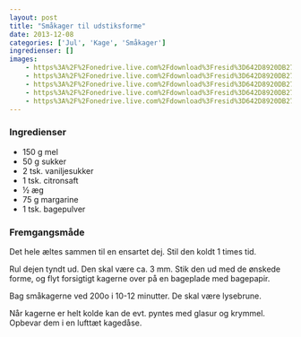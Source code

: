 ```yaml
---
layout: post
title: "Småkager til udstiksforme"
date: 2013-12-08
categories: ['Jul', 'Kage', 'Småkager']
ingredienser: []
images:
    - https%3A%2F%2Fonedrive.live.com%2Fdownload%3Fresid%3D642D8920DB2784EE!126117
    - https%3A%2F%2Fonedrive.live.com%2Fdownload%3Fresid%3D642D8920DB2784EE!126118
    - https%3A%2F%2Fonedrive.live.com%2Fdownload%3Fresid%3D642D8920DB2784EE!126119
    - https%3A%2F%2Fonedrive.live.com%2Fdownload%3Fresid%3D642D8920DB2784EE!126123
    - https%3A%2F%2Fonedrive.live.com%2Fdownload%3Fresid%3D642D8920DB2784EE!126122
---
```


### Ingredienser
-  150 g mel
-  50 g sukker
-  2 tsk. vaniljesukker
-  1 tsk. citronsaft
-  ½ æg
-  75 g margarine
-  1 tsk. bagepulver

### Fremgangsmåde
Det hele æltes sammen til en ensartet dej. Stil den koldt 1 times tid.

Rul dejen tyndt ud. Den skal være ca. 3 mm. Stik den ud med de ønskede forme, og flyt forsigtigt kagerne over på en bageplade med bagepapir.

Bag småkagerne ved 200o i 10-12 minutter. De skal være lysebrune.

Når kagerne er helt kolde kan de evt. pyntes med glasur og krymmel. Opbevar dem i en lufttæt kagedåse.
